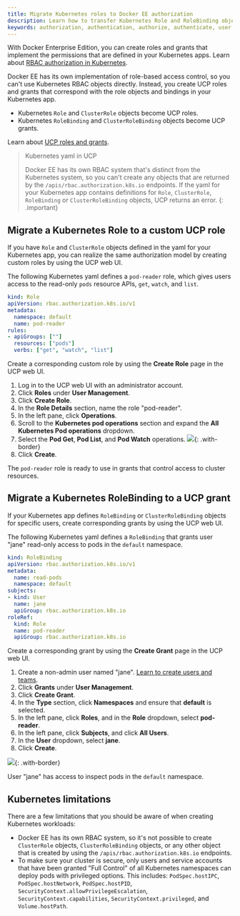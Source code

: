```yaml
---
title: Migrate Kubernetes roles to Docker EE authorization
description: Learn how to transfer Kubernetes Role and RoleBinding objects to UCP roles and grants.
keywords: authorization, authentication, authorize, authenticate, user, team, UCP, Kubernetes, role, grant
---
```


With Docker Enterprise Edition, you can create roles and grants
that implement the permissions that are defined in your Kubernetes apps.
Learn about [RBAC authorization in Kubernetes](https://v1-11.docs.kubernetes.io/docs/admin/authorization/rbac/).

Docker EE has its own implementation of role-based access control, so you
can't use Kubernetes RBAC objects directly. Instead, you create UCP roles
and grants that correspond with the role objects and bindings in your
Kubernetes app.

- Kubernetes `Role` and `ClusterRole` objects become UCP roles.
- Kubernetes `RoleBinding` and `ClusterRoleBinding` objects become UCP grants.  

Learn about [UCP roles and grants](grant-permissions.md).

> Kubernetes yaml in UCP
> 
> Docker EE has its own RBAC system that's distinct from the Kubernetes
> system, so you can't create any objects that are returned by the
> `/apis/rbac.authorization.k8s.io` endpoints. If the yaml for your Kubernetes
> app contains definitions for `Role`, `ClusterRole`, `RoleBinding` or
> `ClusterRoleBinding` objects, UCP returns an error.
{: .important}

## Migrate a Kubernetes Role to a custom UCP role

If you have `Role` and `ClusterRole` objects defined in the yaml for your
Kubernetes app, you can realize the same authorization model by creating
custom roles by using the UCP web UI.

The following Kubernetes yaml defines a `pod-reader` role, which gives users
access to the read-only `pods` resource APIs, `get`, `watch`, and `list`.

```yaml
kind: Role
apiVersion: rbac.authorization.k8s.io/v1
metadata:
  namespace: default
  name: pod-reader
rules:
- apiGroups: [""]
  resources: ["pods"]
  verbs: ["get", "watch", "list"]
```

Create a corresponding custom role by using the **Create Role** page in the 
UCP web UI.

1.  Log in to the UCP web UI with an administrator account.
2.  Click **Roles** under **User Management**.
3.  Click **Create Role**.
4.  In the **Role Details** section, name the role "pod-reader".
5.  In the left pane, click **Operations**.
6.  Scroll to the **Kubernetes pod operations** section and expand the
    **All Kubernetes Pod operations** dropdown. 
7.  Select the **Pod Get**, **Pod List**, and **Pod Watch** operations.
    ![](../images/migrate-kubernetes-roles-1.png){: .with-border}
8.  Click **Create**.

The `pod-reader` role is ready to use in grants that control access to 
cluster resources.

## Migrate a Kubernetes RoleBinding to a UCP grant

If your Kubernetes app defines `RoleBinding` or `ClusterRoleBinding`
objects for specific users, create corresponding grants by using the UCP web UI.

The following Kubernetes yaml defines a `RoleBinding` that grants user "jane"
read-only access to pods in the `default` namespace.

```yaml
kind: RoleBinding
apiVersion: rbac.authorization.k8s.io/v1
metadata:
  name: read-pods
  namespace: default
subjects:
- kind: User
  name: jane
  apiGroup: rbac.authorization.k8s.io
roleRef:
  kind: Role
  name: pod-reader
  apiGroup: rbac.authorization.k8s.io
```  

Create a corresponding grant by using the **Create Grant** page in the 
UCP web UI.

1.  Create a non-admin user named "jane". [Learn to create users and teams](create-users-and-teams-manually.md). 
1.  Click **Grants** under **User Management**.
2.  Click **Create Grant**.
3.  In the **Type** section, click **Namespaces** and ensure that **default** is selected.
4.  In the left pane, click **Roles**, and in the **Role** dropdown, select **pod-reader**.
5.  In the left pane, click **Subjects**, and click **All Users**.
6.  In the **User** dropdown, select **jane**.
7.  Click **Create**. 

![](../images/migrate-kubernetes-roles-2.png){: .with-border}

User "jane" has access to inspect pods in the `default` namespace.

## Kubernetes limitations

There are a few limitations that you should be aware of when creating
Kubernetes workloads:

* Docker EE has its own RBAC system, so it's not possible to create
  `ClusterRole` objects, `ClusterRoleBinding` objects, or any other object that is
  created by using the `/apis/rbac.authorization.k8s.io` endpoints.
* To make sure your cluster is secure, only users and service accounts that have been 
  granted "Full Control" of all Kubernetes namespaces can deploy pods with privileged
  options. This includes: `PodSpec.hostIPC`, `PodSpec.hostNetwork`,
  `PodSpec.hostPID`, `SecurityContext.allowPrivilegeEscalation`,
  `SecurityContext.capabilities`, `SecurityContext.privileged`, and
  `Volume.hostPath`.
